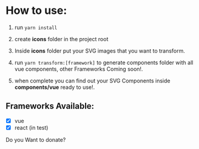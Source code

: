 # How to use:

1. run  ```yarn install```

2. create __icons__ folder in the project root

3. Inside __icons__ folder put your SVG images that you want to transform.

4. run  ```yarn transform:[framework]``` to generate components folder with all vue components, other Frameworks Coming soon!.

5. when complete you can find out your SVG Components inside __components/vue__ ready to use!.

## Frameworks Available:

- [X] vue
- [X] react (in test)

Do you Want to donate? 

<div id="paypal-button-container"></div>
<script src="https://www.paypal.com/sdk/js?client-id=sb&currency=USD" data-sdk-integration-source="button-factory"></script>
<script>
  paypal.Buttons({
      style: {
          shape: 'rect',
          color: 'blue',
          layout: 'vertical',
          label: 'paypal',
          
      },
      createOrder: function(data, actions) {
          return actions.order.create({
              purchase_units: [{
                  amount: {
                      value: '5'
                  }
              }]
          });
      },
      onApprove: function(data, actions) {
          return actions.order.capture().then(function(details) {
              alert('Transaction completed by ' + details.payer.name.given_name + '!');
          });
      }
  }).render('#paypal-button-container');
</script>